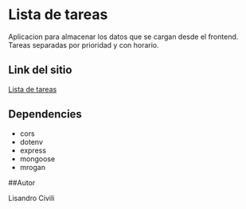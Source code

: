 # Lista de tareas

Aplicacion para almacenar los datos que se cargan desde el frontend. Tareas separadas por prioridad y con horario.

## Link del sitio

[Lista de tareas](https://to-do-rolling.netlify.app)

## Dependencies
+ cors
+ dotenv
+ express
+ mongoose
+ mrogan

##Autor

Lisandro Civili
